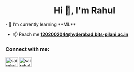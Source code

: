 <h1 align="center">Hi 👋, I'm Rahul</h1>
- 🌱 I’m currently learning **ML**

- 📫 Reach me **f20200204@hyderabad.bits-pilani.ac.in**

<h3 align="left">Connect with me:</h3>
<p align="left">
<a href="https://kaggle.com/sairahul04" target="blank"><img align="center" src="https://raw.githubusercontent.com/rahuldkjain/github-profile-readme-generator/master/src/images/icons/Social/kaggle.svg" alt="sairahul04" height="30" width="40" /></a>
<a href="https://fb.com/sairahul05" target="blank"><img align="center" src="https://raw.githubusercontent.com/rahuldkjain/github-profile-readme-generator/master/src/images/icons/Social/facebook.svg" alt="sairahul05" height="30" width="40" /></a>
</p>
